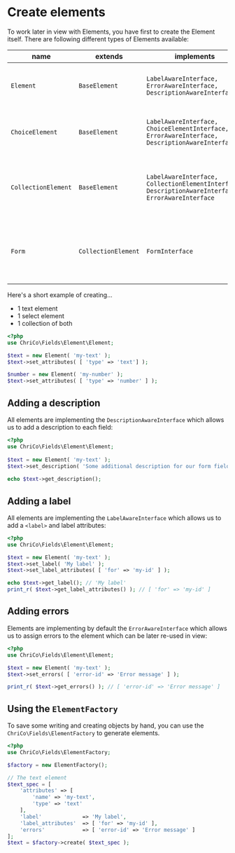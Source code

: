 # Create elements
To work later in view with Elements, you have first to create the Element itself. There are following different types of Elements available:


| name | extends | implements | description |
| ------------- | ------------- | ------------- | ------------- |
| `Element` | `BaseElement` | `LabelAwareInterface, ErrorAwareInterface, DescriptionAwareInterface` | default element for inputs, textareas, buttons |
| `ChoiceElement` | `BaseElement` | `LabelAwareInterface, ChoiceElementInterface, ErrorAwareInterface, DescriptionAwareInterface` | allows us to set and get choices for checkboxes or radios |
| `CollectionElement` | `BaseElement` | `LabelAwareInterface, CollectionElementInterface, DescriptionAwareInterface, ErrorAwareInterface` | allows us to group multiple elements into one namespace together |
| `Form` | `CollectionElement` | `FormInterface` | allows us to work with data and delegate them to containing elements |

Here's a short example of creating...

- 1 text element
- 1 select element
- 1 collection of both

```php
<?php
use ChriCo\Fields\Element\Element;

$text = new Element( 'my-text' );
$text->set_attributes( [ 'type' => 'text'] );

$number = new Element( 'my-number' );
$text->set_attributes( [ 'type' => 'number' ] );
```

## Adding a description
All elements are implementing the `DescriptionAwareInterface` which allows us to add a description to each field:
 
```php
<?php
use ChriCo\Fields\Element\Element;
 
$text = new Element( 'my-text' );
$text->set_description( 'Some additional description for our form field.' );
  
echo $text->get_description(); 
```
 
 
## Adding a label
All elements are implementing the `LabelAwareInterface` which allows us to add a `<label>` and label attributes:

```php
<?php
use ChriCo\Fields\Element\Element;

$text = new Element( 'my-text' );
$text->set_label( 'My label' );
$text->set_label_attributes( [ 'for' => 'my-id' ] );

echo $text->get_label(); // 'My label'
print_r( $text->get_label_attributes() ); // [ 'for' => 'my-id' ] 
```

## Adding errors
Elements are implementing by default the `ErrorAwareInterface` which allows us to assign errors to the element which can be later re-used in view:

```php
<?php
use ChriCo\Fields\Element\Element;

$text = new Element( 'my-text' );
$text->set_errors( [ 'error-id' => 'Error message' ] );

print_r( $text->get_errors() ); // [ 'error-id' => 'Error message' ]
```

## Using the `ElementFactory`
To save some writing and creating objects by hand, you can use the `ChriCo\Fields\ElementFactory` to generate elements.

```php
<?php
use ChriCo\Fields\ElementFactory;

$factory = new ElementFactory(); 

// The text element
$text_spec = [
	'attributes' => [
		'name' => 'my-text',
		'type' => 'text'
	],
	'label'             => 'My label',
	'label_attributes'  => [ 'for' => 'my-id' ],
	'errors'            => [ 'error-id' => 'Error message' ]
];
$text = $factory->create( $text_spec );
```